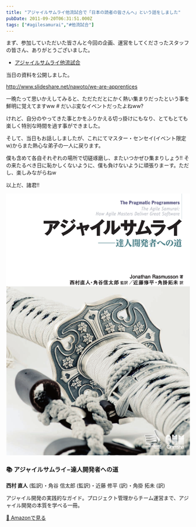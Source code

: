 ```yaml
---
title: "アジャイルサムライ他流試合で「日本の読者の皆さんへ」という話をしました"
pubDate: 2011-09-20T06:31:51.000Z
tags: ["#agilesamurai","#他流試合"]
---
```


まず、参加していただいた皆さんと今回の企画、運営をしてくださったスタッフの皆さん、ありがとうございました。

- [アジャイルサムライ他流試合](http://atnd.org/events/19733)

当日の資料を公開しました。

http://www.slideshare.net/nawoto/we-are-apprentices

一晩たって思いかえしてみると、ただただとにかく熱い集まりだったという事を鮮明に覚えてますww # だいぶ変なイベントだったよねww?

けれど、自分のやってきた事とかをふりかえる切っ掛けにもなり、とてもとても楽しく特別な時間を過す事ができました。

そして、当日もお話ししましたが、これにてマスター・センセイ(イベント限定w)からまた熱心な弟子の一人に戻ります。

僕も含めて各自それぞれの場所で切磋琢磨し、またいつかぜひ集まりしょう!! その来たるべき日に恥かしくないように、僕も負けないように頑張りまーす。ただし、楽しみながらねw

以上だ、諸君!!


<div class="book-card group">
  <div class="book-cover">
    <picture>
      <source srcset="/images/books/agile-samurai-cover.webp" type="image/webp" />
      <img src="/images/books/agile-samurai-cover.png" alt="アジャイルサムライ−達人開発者への道 の表紙" />
    </picture>
  </div>
  <div class="book-content">
    <h3 class="book-title">📚 アジャイルサムライ−達人開発者への道</h3>
    <p class="book-author"><strong>西村 直人</strong> (監訳)・角谷 信太郎 (監訳)・近藤 修平 (訳)・角掛 拓未 (訳)</p>
    <p class="book-description">アジャイル開発の実践的なガイド。プロジェクト管理からチーム運営まで、アジャイル開発の本質を学べる一冊。</p>
    <a href="http://www.amazon.co.jp/exec/obidos/ASIN/4274068560/nawoto07-22/" class="amazon-link transition-colors duration-200 group-hover:bg-green-500 group-hover:text-white" target="_blank" rel="noopener noreferrer">
      📖 Amazonで見る
    </a>
  </div>
</div>
